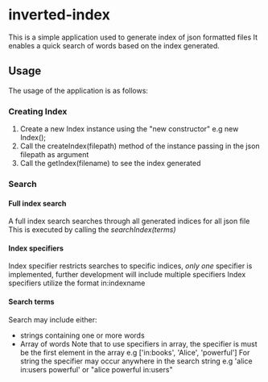 # inverted-index
This is a simple application used to generate index of json formatted files
It enables a quick search of words based on the index generated.

## Usage
The usage of the application is as follows:

### Creating Index
1.  Create a new Index instance using the "new constructor" e.g new Index();
2.  Call the createIndex(filepath) method of the instance passing in the json filepath as argument
3.  Call the getIndex(filename) to see the index generated

### Search
####  Full index search
  A full index search searches through all generated indices for all json file
    This is executed by calling the *searchIndex(terms)*

####  Index specifiers
  Index specifier restricts searches to specific indices, *only one* specifier is implemented, further development will include multiple specifiers
  Index specifiers utilize the format in:indexname

####  Search terms
  Search may include either:
  - strings containing one or more words
  - Array of words
  Note that to use specifiers in array, the specifier is must be the first element in the array
    e.g ['in:books', 'Alice', 'powerful']
  For string the specifier may occur anywhere in the search string
  e.g 'alice in:users powerful'  or "alice powerful in:users"